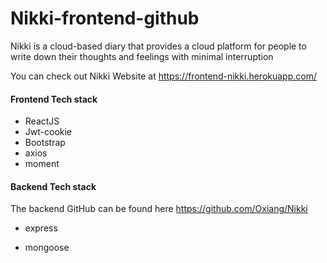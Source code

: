 # Nikki-frontend-github

Nikki is a cloud-based diary that provides a cloud platform for people to write down their thoughts and feelings with minimal interruption

You can check out Nikki Website at https://frontend-nikki.herokuapp.com/

#### Frontend Tech stack

- ReactJS
- Jwt-cookie
- Bootstrap
- axios
- moment

#### Backend Tech stack

The backend GitHub can be found here https://github.com/Oxiang/Nikki

- express

- mongoose

  

  

